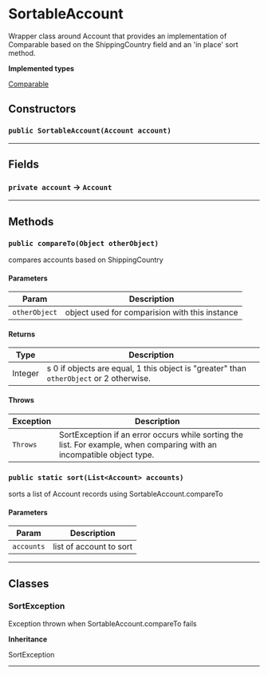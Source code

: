 # SortableAccount

Wrapper class around Account that provides an implementation of
Comparable based on the ShippingCountry field and an 'in place' sort method.


**Implemented types**

[Comparable](Comparable)

## Constructors
### `public SortableAccount(Account account)`
---
## Fields

### `private account` → `Account`


---
## Methods
### `public compareTo(Object otherObject)`

compares accounts based on ShippingCountry

#### Parameters

|Param|Description|
|---|---|
|`otherObject`|object used for comparision with this instance|

#### Returns

|Type|Description|
|---|---|
|Integer|s 0 if objects are equal, 1 this object is "greater" than `otherObject` or 2 otherwise.|

#### Throws

|Exception|Description|
|---|---|
|`Throws`|SortException if an error occurs while sorting the list. For example, when comparing with an incompatible object type.|

### `public static sort(List<Account> accounts)`

sorts a list of Account records using SortableAccount.compareTo

#### Parameters

|Param|Description|
|---|---|
|`accounts`|list of account to sort|

---
## Classes
### SortException

Exception thrown when SortableAccount.compareTo fails


**Inheritance**

SortException


---
